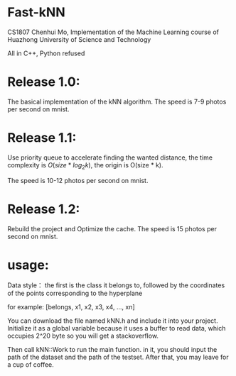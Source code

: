 # Fast-kNN

CS1807 Chenhui Mo, Implementation of the Machine Learning course of Huazhong University of Science and Technology

All in C++, Python refused

# Release 1.0:

The basical implementation of the kNN algorithm. The speed is 7-9 photos per second on mnist.

# Release 1.1:

Use priority queue to accelerate finding the wanted distance, the time complexity is $O(size * log_2 k)$, the origin is O(size * k).

The speed is 10-12 photos per second on mnist.

# Release 1.2:

Rebuild the project and Optimize the cache. The speed is 15 photos per second on mnist.

# usage:

Data style： the first is the class it belongs to, followed by the coordinates of the points corresponding to the hyperplane

for example: [belongs, x1, x2, x3, x4, ..., xn]

You can download the file named kNN.h and include it into your project. Initialize it as a global variable because it uses a buffer to read data, which occupies 2^20 byte so you will get a stackoverflow.

Then call kNN::Work to run the main function. in it, you should input the path of the dataset and the path of the testset. After that, you may leave for a cup of coffee.

